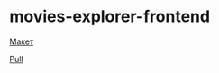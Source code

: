 # movies-explorer-frontend

[Макет](https://disk.yandex.ru/d/MUMv0xAF2uXSbw)

[Pull](https://github.com/batvalerya/movies-explorer-frontend/pull/2)